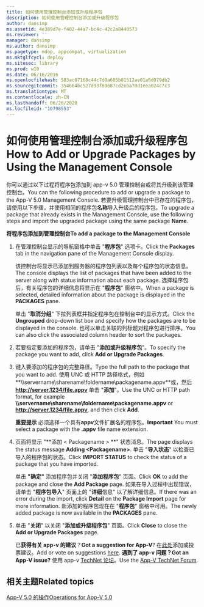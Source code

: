 ```yaml
---
title: 如何使用管理控制台添加或升级程序包
description: 如何使用管理控制台添加或升级程序包
author: dansimp
ms.assetid: 4e389d7e-f402-44a7-bc4c-42c2a8440573
ms.reviewer: ''
manager: dansimp
ms.author: dansimp
ms.pagetype: mdop, appcompat, virtualization
ms.mktglfcycl: deploy
ms.sitesec: library
ms.prod: w10
ms.date: 06/16/2016
ms.openlocfilehash: 583ac07168c44c7d0a605b81512ae01a6d979db2
ms.sourcegitcommit: 354664bc527d93f80687cd2eba70d1eea024c7c3
ms.translationtype: MT
ms.contentlocale: zh-CN
ms.lasthandoff: 06/26/2020
ms.locfileid: "10798553"
---
```

# <span data-ttu-id="e2a7b-103">如何使用管理控制台添加或升级程序包</span><span class="sxs-lookup"><span data-stu-id="e2a7b-103">How to Add or Upgrade Packages by Using the Management Console</span></span>


<span data-ttu-id="e2a7b-104">你可以通过以下过程将程序包添加到 app-v 5.0 管理控制台或将其升级到该管理控制台。</span><span class="sxs-lookup"><span data-stu-id="e2a7b-104">You can the following procedure to add or upgrade a package to the App-V 5.0 Management Console.</span></span> <span data-ttu-id="e2a7b-105">若要升级管理控制台中已存在的程序包，请使用以下步骤，并使用相同的程序包**名称**导入升级后的程序包。</span><span class="sxs-lookup"><span data-stu-id="e2a7b-105">To upgrade a package that already exists in the Management Console, use the following steps and import the upgraded package using the same package **Name**.</span></span>

**<span data-ttu-id="e2a7b-106">将程序包添加到管理控制台</span><span class="sxs-lookup"><span data-stu-id="e2a7b-106">To add a package to the Management Console</span></span>**

1.  <span data-ttu-id="e2a7b-107">在管理控制台显示的导航窗格中单击 "**程序包**" 选项卡。</span><span class="sxs-lookup"><span data-stu-id="e2a7b-107">Click the **Packages** tab in the navigation pane of the Management Console display.</span></span>

    <span data-ttu-id="e2a7b-108">该控制台将显示已添加到服务器的程序包列表以及每个程序包的状态信息。</span><span class="sxs-lookup"><span data-stu-id="e2a7b-108">The console displays the list of packages that have been added to the server along with status information about each package.</span></span> <span data-ttu-id="e2a7b-109">选择程序包后，有关程序包的详细信息将显示在 "**程序包**" 窗格中。</span><span class="sxs-lookup"><span data-stu-id="e2a7b-109">When a package is selected, detailed information about the package is displayed in the **PACKAGES** pane.</span></span>

    <span data-ttu-id="e2a7b-110">单击 "**取消分组**" 下拉列表框并指定程序包在控制台中的显示方式。</span><span class="sxs-lookup"><span data-stu-id="e2a7b-110">Click the **Ungrouped** drop-down list box and specify how the packages are to be displayed in the console.</span></span> <span data-ttu-id="e2a7b-111">也可以单击关联的列标题对程序包进行排序。</span><span class="sxs-lookup"><span data-stu-id="e2a7b-111">You can also click the associated column header to sort the packages.</span></span>

2.  <span data-ttu-id="e2a7b-112">若要指定要添加的程序包，请单击 "**添加或升级程序包**"。</span><span class="sxs-lookup"><span data-stu-id="e2a7b-112">To specify the package you want to add, click **Add or Upgrade Packages**.</span></span>

3.  <span data-ttu-id="e2a7b-113">键入要添加的程序包的完整路径。</span><span class="sxs-lookup"><span data-stu-id="e2a7b-113">Type the full path to the package that you want to add.</span></span> <span data-ttu-id="e2a7b-114">使用 UNC 或 HTTP 路径格式，例如**\\\\servername\\sharename\\foldername\\packagename.appv**或，然后 **http://server.1234/file.appv** 单击 "**添加**"。</span><span class="sxs-lookup"><span data-stu-id="e2a7b-114">Use the UNC or HTTP path format, for example **\\\\servername\\sharename\\foldername\\packagename.appv** or **http://server.1234/file.appv**, and then click **Add**.</span></span>

    <span data-ttu-id="e2a7b-115">**重要提示** 必须选择一个具有**appv**文件扩展名的程序包。</span><span class="sxs-lookup"><span data-stu-id="e2a7b-115">**Important** You must select a package with the **.appv** file name extension.</span></span>

     

4.  <span data-ttu-id="e2a7b-116">页面将显示 "\*\*添加 &lt; Packagename &gt; \*\*" 状态消息。</span><span class="sxs-lookup"><span data-stu-id="e2a7b-116">The page displays the status message **Adding &lt;Packagename&gt;**.</span></span> <span data-ttu-id="e2a7b-117">单击 "**导入状态**" 以检查已导入的程序包的状态。</span><span class="sxs-lookup"><span data-stu-id="e2a7b-117">Click **IMPORT STATUS** to check the status of a package that you have imported.</span></span>

    <span data-ttu-id="e2a7b-118">单击 **"确定"** 添加程序包并关闭 "**添加程序包**" 页面。</span><span class="sxs-lookup"><span data-stu-id="e2a7b-118">Click **OK** to add the package and close the **Add Package** page.</span></span> <span data-ttu-id="e2a7b-119">如果在导入过程中出现错误，请单击 "**程序包导入**" 页面上的 "**详细**信息" 以了解详细信息。</span><span class="sxs-lookup"><span data-stu-id="e2a7b-119">If there was an error during the import, click **Detail** on the **Package Import** page for more information.</span></span> <span data-ttu-id="e2a7b-120">新添加的程序包现在在 "**程序包**" 窗格中可用。</span><span class="sxs-lookup"><span data-stu-id="e2a7b-120">The newly added package is now available in the **PACKAGES** pane.</span></span>

5.  <span data-ttu-id="e2a7b-121">单击 "**关闭**" 以关闭 "**添加或升级程序包**" 页面。</span><span class="sxs-lookup"><span data-stu-id="e2a7b-121">Click **Close** to close the **Add or Upgrade Packages** page.</span></span>

    <span data-ttu-id="e2a7b-122">已**获得有关 app-v 的建议**？</span><span class="sxs-lookup"><span data-stu-id="e2a7b-122">**Got a suggestion for App-V**?</span></span> <span data-ttu-id="e2a7b-123">在[此处](http://appv.uservoice.com/forums/280448-microsoft-application-virtualization)添加或投票建议。</span><span class="sxs-lookup"><span data-stu-id="e2a7b-123">Add or vote on suggestions [here](http://appv.uservoice.com/forums/280448-microsoft-application-virtualization).</span></span> **<span data-ttu-id="e2a7b-124">遇到了 app-v 问题？</span><span class="sxs-lookup"><span data-stu-id="e2a7b-124">Got an App-V issue?</span></span>** <span data-ttu-id="e2a7b-125">使用 app-v [TechNet 论坛](https://social.technet.microsoft.com/Forums/home?forum=mdopappv)。</span><span class="sxs-lookup"><span data-stu-id="e2a7b-125">Use the [App-V TechNet Forum](https://social.technet.microsoft.com/Forums/home?forum=mdopappv).</span></span>

## <span data-ttu-id="e2a7b-126">相关主题</span><span class="sxs-lookup"><span data-stu-id="e2a7b-126">Related topics</span></span>


[<span data-ttu-id="e2a7b-127">App-V 5.0 的操作</span><span class="sxs-lookup"><span data-stu-id="e2a7b-127">Operations for App-V 5.0</span></span>](operations-for-app-v-50.md)

 

 





